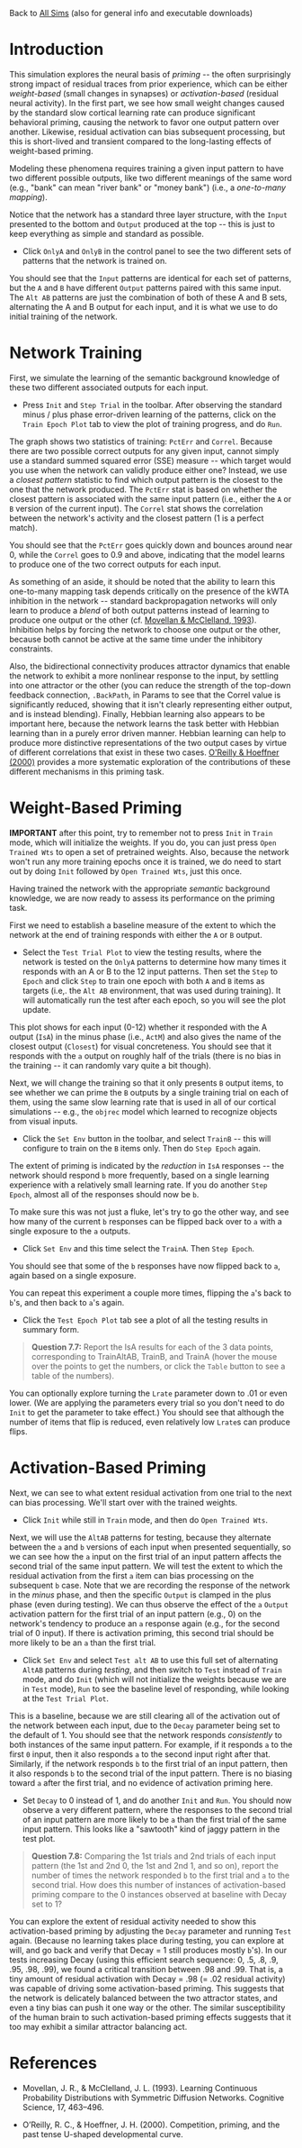 Back to [All Sims](https://github.com/CompCogNeuro/sims) (also for general info and executable downloads)

# Introduction

This simulation explores the neural basis of _priming_ -- the often surprisingly strong impact of residual traces from prior experience, which can be either _weight-based_ (small changes in synapses) or _activation-based_ (residual neural activity). In the first part, we see how small weight changes caused by the standard slow cortical learning rate can produce significant behavioral priming, causing the network to favor one output pattern over another. Likewise, residual activation can bias subsequent processing, but this is short-lived and transient compared to the long-lasting effects of weight-based priming.

Modeling these phenomena requires training a given input pattern to have two different possible outputs, like two different meanings of the same word (e.g., "bank" can mean "river bank" or "money bank") (i.e., a *one-to-many mapping*).  

Notice that the network has a standard three layer structure, with the `Input` presented to the bottom and `Output` produced at the top -- this is just to keep everything as simple and standard as possible.

* Click `OnlyA` and `OnlyB` in the control panel to see the two different sets of patterns that the network is trained on.

You should see that the `Input` patterns are identical for each set of patterns, but the `A` and `B` have different `Output` patterns paired with this same input. The `Alt AB` patterns are just the combination of both of these A and B sets, alternating the A and B output for each input, and it is what we use to do initial training of the network.

# Network Training

First, we simulate the learning of the semantic background knowledge of these two different associated outputs for each input.

* Press `Init` and `Step Trial` in the toolbar. After observing the standard minus / plus phase error-driven learning of the patterns, click on the `Train Epoch Plot` tab to view the plot of training progress, and do `Run`.

The graph shows two statistics of training: `PctErr` and `Correl`.  Because there are two possible correct outputs for any given input, cannot simply use a standard summed squared error (SSE) measure -- which target would you use when the network can validly produce either one?  Instead, we use a _closest pattern_ statistic to find which output pattern is the closest to the one that the network produced. The `PctErr` stat is based on whether the closest pattern is associated with the same input pattern (i.e., either the `A` or `B` version of the current input).  The `Correl` stat shows the correlation between the network's activity and the closest pattern (1 is a perfect match).  

You should see that the `PctErr` goes quickly down and bounces around near 0, while the `Correl` goes to 0.9 and above, indicating that the model learns to produce one of the two correct outputs for each input.

As something of an aside, it should be noted that the ability to learn this one-to-many mapping task depends critically on the presence of the kWTA inhibition in the network -- standard backpropagation networks will only learn to produce a _blend_ of both output patterns instead of learning to produce one output or the other (cf. [Movellan & McClelland, 1993](#references)). Inhibition helps by forcing the network to choose one output or the other, because both cannot be active at the same time under the inhibitory constraints.

Also, the bidirectional connectivity produces attractor dynamics that enable the network to exhibit a more nonlinear response to the input, by settling into one attractor or the other (you can reduce the strength of the top-down feedback connection, `.BackPath`, in Params to see that the Correl value is significantly reduced, showing that it isn't clearly representing either output, and is instead blending).  Finally, Hebbian learning also appears to be important here, because the network learns the task better with Hebbian learning than in a purely error driven manner. Hebbian learning can help to produce more distinctive representations of the two output cases by virtue of different correlations that exist in these two cases. [O'Reilly & Hoeffner (2000)](#references) provides a more systematic exploration of the contributions of these different mechanisms in this priming task. 

# Weight-Based Priming

**IMPORTANT** after this point, try to remember not to press `Init` in `Train` mode, which will initialize the weights. If you do, you can just press `Open Trained Wts` to open a set of pretrained weights.  Also, because the network won't run any more training epochs once it is trained, we do need to start out by doing `Init` followed by `Open Trained Wts`, just this once.

Having trained the network with the appropriate _semantic_ background knowledge, we are now ready to assess its performance on the priming task. 

First we need to establish a baseline measure of the extent to which the network at the end of training responds with either the `A` or `B` output.

* Select the `Test Trial Plot` to view the testing results, where the network is tested on the `OnlyA` patterns to determine how many times it responds with an A or B to the 12 input patterns. Then set the `Step` to `Epoch` and click `Step` to train one epoch with both `A` and `B` items as targets (i.e,. the `Alt AB` environment, that was used during training). It will automatically run the test after each epoch, so you will see the plot update.

This plot shows for each input (0-12) whether it responded with the A output (`IsA`) in the minus phase (i.e., `ActM`) and also gives the name of the closest output (`Closest`) for visual concreteness.  You should see that it responds with the `a` output on roughly half of the trials (there is no bias in the training -- it can randomly vary quite a bit though).

Next, we will change the training so that it only presents `B` output items, to see whether we can prime the `B` outputs by a single training trial on each of them, using the same slow learning rate that is used in all of our cortical simulations -- e.g., the `objrec` model which learned to recognize objects from visual inputs.

* Click the `Set Env` button in the toolbar, and select `TrainB` -- this will configure to train on the `B` items only. Then do `Step Epoch` again.

The extent of priming is indicated by the *reduction* in `IsA` responses -- the network should respond `b` more frequently, based on a single learning experience with a relatively small learning rate. If you do another `Step Epoch`, almost all of the responses should now be `b`.

To make sure this was not just a fluke, let's try to go the other way, and see how many of the current `b` responses can be flipped back over to `a` with a single exposure to the `a` outputs.

* Click `Set Env` and this time select the `TrainA`.  Then `Step Epoch`.

You should see that some of the `b` responses have now flipped back to `a`, again based on a single exposure.

You can repeat this experiment a couple more times, flipping the `a`'s back to `b`'s, and then back to `a`'s again.

* Click the `Test Epoch Plot` tab see a plot of all the testing results in summary form. 

> **Question 7.7:** Report the IsA results for each of the 3 data points, corresponding to TrainAltAB, TrainB, and TrainA (hover the mouse over the points to get the numbers, or click the `Table` button to see a table of the numbers).

<sim-question id="7.7">

You can optionally explore turning the `Lrate` parameter down to .01 or even lower. (We are applying the parameters every trial so you don't need to do `Init` to get the parameter to take effect.) You should see that although the number of items that flip is reduced, even relatively low `Lrate`s can produce flips.

# Activation-Based Priming

Next, we can see to what extent residual activation from one trial to the next can bias processing. We'll start over with the trained weights.

* Click `Init` while still in `Train` mode, and then do `Open Trained Wts`.

Next, we will use the `AltAB` patterns for testing, because they alternate between the `a` and `b` versions of each input when presented sequentially, so we can see how the `a` input on the first trial of an input pattern affects the second trial of the same input pattern. We will test the extent to which the residual activation from the first `a` item can bias processing on the subsequent `b` case.  Note that we are recording the response of the network in the _minus_ phase, and then the specific `Output` is clamped in the plus phase (even during testing). We can thus observe the effect of the `a` `Output` activation pattern for the first trial of an input pattern (e.g., 0) on the network's tendency to produce an `a` response again (e.g., for the second trial of 0 input). If there is activation priming, this second trial should be more likely to be an `a` than the first trial.

* Click `Set Env` and select `Test alt AB` to use this full set of alternating `AltAB` patterns during _testing_, and then switch to `Test` instead of `Train` mode, and do `Init` (which will not initialize the weights because we are in `Test` mode), `Run` to see the baseline level of responding, while looking at the `Test Trial Plot`.

This is a baseline, because we are still clearing all of the activation out of the network between each input, due to the `Decay` parameter being set to the default of 1. You should see that the network responds _consistently_ to both instances of the same input pattern. For example, if it responds `a` to the first `0` input, then it also responds `a` to the second input right after that. Similarly, if the network responds `b` to the first trial of an input pattern, then it also responds `b` to the second trial of the input pattern. There is no biasing toward `a` after the first trial, and no evidence of activation priming here.

* Set `Decay` to 0 instead of 1, and do another `Init` and `Run`. You should now observe a very different pattern, where the responses to the second trial of an input pattern are more likely to be `a` than the first trial of the same input pattern. This looks like a "sawtooth" kind of jaggy pattern in the test plot.

> **Question 7.8:** Comparing the 1st trials and 2nd trials of each input pattern (the 1st and 2nd 0, the 1st and 2nd 1, and so on), report the number of times the network responded `b` to the first trial and `a` to the second trial. How does this number of instances of activation-based priming compare to the 0 instances observed at baseline with Decay set to 1?

<sim-question id="7.8">

You can explore the extent of residual activity needed to show this activation-based priming by adjusting the `Decay` parameter and running `Test` again. (Because no learning takes place during testing, you can explore at will, and go back and verify that Decay = 1 still produces mostly `b`'s).  In our tests increasing Decay (using this efficient search sequence: 0, .5, .8, .9, .95, .98, .99), we found a critical transition between .98 and .99. That is, a tiny amount of residual activation with Decay = .98 (= .02 residual activity) was capable of driving some activation-based priming. This suggests that the network is delicately balanced between the two attractor states, and even a tiny bias can push it one way or the other. The similar susceptibility of the human brain to such activation-based priming effects suggests that it too may exhibit a similar attractor balancing act.

# References

* Movellan, J. R., & McClelland, J. L. (1993). Learning Continuous Probability Distributions with Symmetric Diffusion Networks. Cognitive Science, 17, 463–496.

* O’Reilly, R. C., & Hoeffner, J. H. (2000). Competition, priming, and the past tense U-shaped developmental curve.

